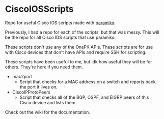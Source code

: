# CiscoIOSScripts
Repo for useful Cisco IOS scripts made with <a href='https://github.com/paramiko/paramiko'>paramiko</a>.

Previously, I had a repo for each of the scripts, but that was messy. This will be the repo for all Cisco IOS scripts that use
paramiko.

These scripts don't use any of the OnePK APIs. These scripts are for use with Cisco devices that don't have APIs and require SSH for scripting.

These scripts have been useful to me, but idk how useful they will be for others. They're here if you need them.

* mac2port
  * Script that checks for a MAC address on a switch and reports back the port it lives on.
* CiscoIPProtoPeers
  * Script that checks all of the BGP, OSPF, and EIGRP peers of this Cisco device and lists them.

Check out the wiki for the documentation.
